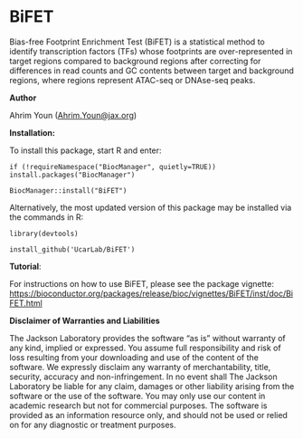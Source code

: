 # BiFET

Bias-free Footprint Enrichment Test (BiFET) is a statistical method 
to identify transcription factors (TFs) whose
footprints are over-represented in target regions compared to background 
regions after correcting for differences in read counts and GC contents between
target and background regions, where regions represent ATAC-seq or DNAse-seq peaks.

__Author__

Ahrim Youn (Ahrim.Youn@jax.org)

__Installation:__

To install this package, start R and enter:

`if (!requireNamespace("BiocManager", quietly=TRUE))`
    `install.packages("BiocManager")`

`BiocManager::install("BiFET")`

Alternatively, the most updated version of this package may be installed via the commands in R:

`library(devtools)`

`install_github('UcarLab/BiFET')`


__Tutorial__:

For instructions on how to use BiFET, please see the package vignette: 
https://bioconductor.org/packages/release/bioc/vignettes/BiFET/inst/doc/BiFET.html

__Disclaimer of Warranties and Liabilities__

The Jackson Laboratory provides the software “as is” without warranty of any kind, implied or expressed. You assume full responsibility and risk of loss resulting from your downloading and use of the content of the software. We expressly disclaim any warranty of merchantability, title, security, accuracy and non-infringement. In no event shall The Jackson Laboratory be liable for any claim, damages or other liability arising from the software or the use of the software. You may only use our content in academic research but not for commercial purposes. The software is provided as an information resource only, and should not be used or relied on for any diagnostic or treatment purposes.
